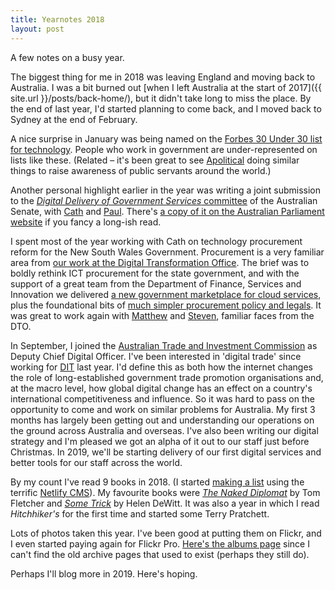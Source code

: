 ```yaml
---
title: Yearnotes 2018
layout: post
---
```


A few notes on a busy year.

The biggest thing for me in 2018 was leaving England and moving back to Australia. I was a bit burned out [when I left Australia at the start of 2017]({{ site.url }}/posts/back-home/), but it didn't take long to miss the place. By the end of last year, I'd started planning to come back, and I moved back to Sydney at the end of February.

A nice surprise in January was being named on the [Forbes 30 Under 30 list for technology](https://www.forbes.com/30-under-30-europe/2018/technology/). People who work in government are under-represented on lists like these. (Related – it's been great to see [Apolitical](https://apolitical.co) doing similar things to raise awareness of public servants around the world.)

Another personal highlight earlier in the year was writing a joint submission to the [_Digital Delivery of Government Services_ committee](https://www.aph.gov.au/Parliamentary_Business/Committees/Senate/Finance_and_Public_Administration/digitaldelivery) of the Australian Senate, with [Cath](https://twitter.com/CathDigital) and [Paul](https://twitter.com/paul_shetler). There's [a copy of it on the Australian Parliament website](https://www.aph.gov.au/DocumentStore.ashx?id=23e042cf-0a83-426d-a16f-7c8ade238eb6&subId=564291) if you fancy a long-ish read.

I spent most of the year working with Cath on technology procurement reform for the New South Wales Government. Procurement is a very familiar area from [our work at the Digital Transformation Office](https://www.gov.au/marketplace). The brief was to boldly rethink ICT procurement for the state government, and with the support of a great team from the Department of Finance, Services and Innovation we delivered [a new government marketplace for cloud services](https://buy.nsw.gov.au), plus the foundational bits of [much simpler procurement policy and legals](https://procurepoint.nsw.gov.au/before-you-supply/ict-contract-templates/core-agreement-low-risk). It was great to work again with [Matthew](https://twitter.com/matthewlandauer) and [Steven](https://twitter.com/fearlesssteven), familiar faces from the DTO.

In September, I joined the [Australian Trade and Investment Commission](https://austrade.gov.au) as Deputy Chief Digital Officer. I've been interested in 'digital trade' since working for [DIT](https://www.gov.uk/dit) last year. I'd define this as both how the internet changes the role of long-established government trade promotion organisations and, at the macro level, how global digital change has an effect on a country's international competitiveness and influence. So it was hard to pass on the opportunity to come and work on similar problems for Australia. My first 3 months has largely been getting out and understanding our operations on the ground across Australia and overseas. I've also been writing our digital strategy and I'm pleased we got an alpha of it out to our staff just before Christmas. In 2019, we'll be starting delivery of our first digital services and better tools for our staff across the world.

By my count I've read 9 books in 2018. (I started [making a list]({{site.url}}/books) using the terrific [Netlify CMS](https://www.netlifycms.org)). My favourite books were _[The Naked Diplomat](https://www.goodreads.com/book/isbn/9780008127589)_ by Tom Fletcher and _[Some Trick](https://www.goodreads.com/book/isbn/9780811227827)_ by Helen DeWitt. It was also a year in which I read _Hitchhiker's_ for the first time and started some Terry Pratchett.

Lots of photos taken this year. I've been good at putting them on Flickr, and I even started paying again for Flickr Pro. [Here's the albums page](https://www.flickr.com/photos/jordanh14/albums) since I can't find the old archive pages that used to exist (perhaps they still do).

Perhaps I'll blog more in 2019. Here's hoping.
